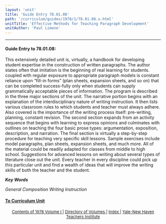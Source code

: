 ```yaml
---
layout: 'unit'
title: 'Guide Entry 78.01.08'
path: '/curriculum/guides/1978/1/78.01.08.x.html'
unitTitle: 'Effective Methods for Teaching Paragraph Development'
unitAuthor: 'Paul Limone'
---
```


<body>
 <p>
 </p>
 <hr/>
 <h4>
  Guide Entry to 78.01.08:
 </h4>
 This extensively detailed unit is, virtually, a handbook for developing student expertise in the construction of written paragraphs. The author states often that imitation is the beginning of real learning for students. coupled with regular exposure to appropriate paragraph models is constant reliance upon “fill-in forms” (plan sheets, expansion sheets, and so on) that can be completed success-fully only when students can supply grammatically acceptable pieces of information. The program is described in the three major sections of the unit. The narrative portion begins with an explanation of the interdisciplinary nature of writing instruction. It then lists various classroom rules to which students and teacher must always adhere. Also covered is the importance of the writing process itself: pre-writing, planning, constant revision. The second section expands from an activity sequence that begins with learning to express opinions and culminates with outlines on teaching the four basic prose types: argumentation, exposition, description, and narration. The final section is virtually a step-by-step procedure for teaching very specific skill lessons. Sample exercises include model paragraphs, plan sheets, expansion sheets, and much more. All of the material could be readily adapted for classes from middle to high school. Suggestions for advanced lessons on writing about several types of literature close out the unit. Every teacher in every discipline could pick up this particular unit and find a wealth of ideas that will improve the writing skills of both the teacher and the student.
 <p>
  <b>
   <i>
    Key Words
   </i>
  </b>
  <br/>
 </p>
 <p>
  <i>
   General Composition Writing Instruction
  </i>
 </p>
 <p>
 </p>
 <p>
 </p>
 <h4>
  <a href="../../../units/1978/1/78.01.08.x.html">
   To Curriculum Unit
  </a>
 </h4>
 <center>
  <font size="-1">
   <a href="../../../units/1978/1/">
    Contents of 1978 Volume I
   </a>
   |
   <a href="../../../units/">
    Directory of Volumes
   </a>
   |
   <a href="../../../indexes/">
    Index
   </a>
   |
   <a href="../../../../">
    Yale-New Haven Teachers Institute
   </a>
  </font>
 </center>
</body>
